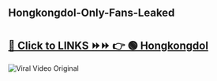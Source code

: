 
 ## Hongkongdol-Only-Fans-Leaked

# <h2><a href="https://clipsfans.com/Hongkongdol&ref=git">🔗 Click to LINKS ⏩⏩ 👉 🟢 Hongkongdol </a></h2>

<a href="https://clipsfans.com/Hongkongdol&ref=git" rel="nofollow" data-target="animated-image.originalLink"><img src="https://i.ibb.co.com/xMMVF88/686577567.gif" alt="Viral Video Original" style="max-width: 100%; display: inline-block;" data-target="animated-image.originalImage"></a>
